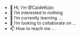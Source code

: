 - 👋 Hi, I’m @CaideKojio
- 👀 I’m interested in nothing
- 🌱 I’m currently learning ...
- 💞️ I’m looking to collaborate on ...
- 📫 How to reach me ...

<!---
CaideKojio/CaideKojio is a ✨ special ✨ repository because its `README.md` (this file) appears on your GitHub profile.
You can click the Preview link to take a look at your changes.
--->
